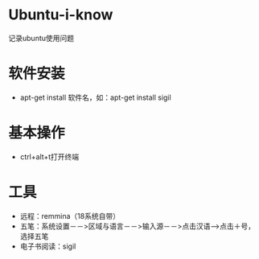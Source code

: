 # Ubuntu-i-know
记录ubuntu使用问题

#  软件安装
- apt-get install 软件名，如：apt-get install sigil

#  基本操作
- ctrl+alt+t打开终端

#  工具
- 远程：remmina（18系统自带）
- 五笔：系统设置－－>区域与语言－－>输入源－－>点击汉语-->点击＋号，选择五笔
- 电子书阅读：sigil
